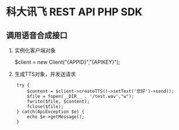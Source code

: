 # 科大讯飞 REST API PHP SDK

## 调用语音合成接口


1. 实例化客户端对象

    $client = new Client("{APPID}","{APIKEY}");
    
2. 生成TTS对象，并发送请求

```
    try {   
        $content = $client->createTTS()->setText('您好')->send();    
        $file = fopen(__DIR__ . '/test.wav',"w");    
        fwrite($file, $content);   
        fclose($file);   
    } catch(ApiException $e) {   
        echo $e->getMessage();  
    }
```